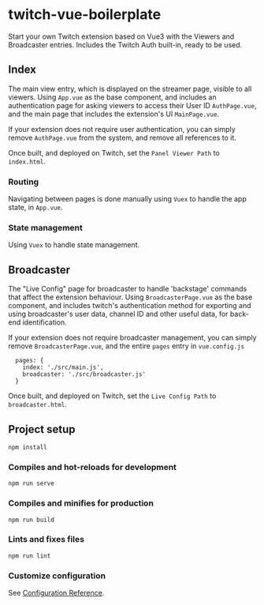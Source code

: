 # twitch-vue-boilerplate

Start your own Twitch extension based on Vue3 with the Viewers and Broadcaster entries.
Includes the Twitch Auth built-in, ready to be used.

## Index
The main view entry, which is displayed on the streamer page, visible to all viewers.
Using `App.vue` as the base component, and includes an authentication page for asking viewers to access their User ID `AuthPage.vue`, and the main page that includes the extension's UI `MainPage.vue`.

If your extension does not require user authentication, you can simply remove `AuthPage.vue` from the system, and remove all references to it.

Once built, and deployed on Twitch, set the `Panel Viewer Path` to `index.html`.

### Routing
Navigating between pages is done manually using `Vuex` to handle the app state, in `App.vue`.

### State management
Using `Vuex` to handle state management.

## Broadcaster
The "Live Config" page for broadcaster to handle 'backstage' commands that affect the extension behaviour.
Using `BroadcasterPage.vue` as the base component, and includes twitch's authentication method for exporting and using broadcaster's user data, channel ID and other useful data, for back-end identification.

If your extension does not require broadcaster management, you can simply remove `BroadcasterPage.vue`, and the entire `pages` entry in `vue.config.js`
```
  pages: {
    index: './src/main.js',
    broadcaster: './src/broadcaster.js'
  }
```

Once built, and deployed on Twitch, set the `Live Config Path` to `broadcaster.html`.

## Project setup
```
npm install
```

### Compiles and hot-reloads for development
```
npm run serve
```

### Compiles and minifies for production
```
npm run build
```

### Lints and fixes files
```
npm run lint
```

### Customize configuration
See [Configuration Reference](https://cli.vuejs.org/config/).
